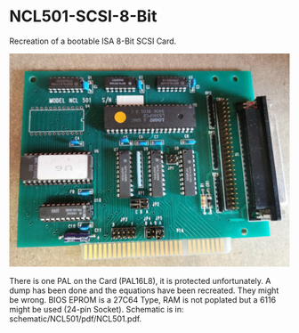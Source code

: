 # NCL501-SCSI-8-Bit
Recreation of a bootable ISA 8-Bit SCSI Card.

![](pics/NCL%20501.jpg)

There is one PAL on the Card (PAL16L8), it is protected unfortunately.
A dump has been done and the equations have been recreated.
They might be wrong.
BIOS EPROM is a 27C64 Type, RAM is not poplated but a 6116 might be used (24-pin Socket).
Schematic is in: schematic/NCL501/pdf/NCL501.pdf.